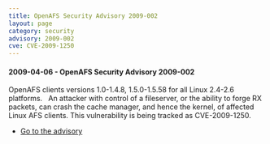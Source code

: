 ```yaml
---
title: OpenAFS Security Advisory 2009-002
layout: page
category: security
advisory: 2009-002
cve: CVE-2009-1250
---
```


#### 2009-04-06 - OpenAFS Security Advisory 2009-002

OpenAFS clients versions 1.0-1.4.8, 1.5.0-1.5.58 for all Linux 2.4-2.6
platforms.   An attacker with control of a fileserver, or the ability to
forge RX packets, can crash the cache manager, and hence the kernel, of
affected Linux AFS clients. This vulnerability is being tracked as
CVE-2009-1250.

-   [Go to the advisory](/security/OPENAFS-SA-2009-002.txt)

